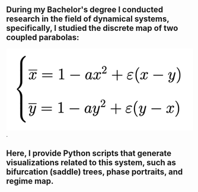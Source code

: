 ## During my Bachelor's degree I conducted research in the field of dynamical systems, specifically, I studied the discrete map of two coupled parabolas:
![Image alt](https://github.com/ulivanlrn/uni_projects-dynamical-systems/raw/main/img.png).
## Here, I provide Python scripts that generate visualizations related to this system, such as bifurcation (saddle) trees, phase portraits, and regime map.

